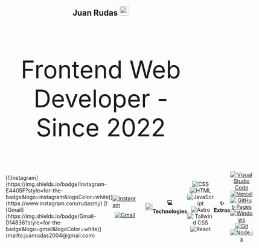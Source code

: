 <h2 align='center'>Juan Rudas <img src="https://www.fg-a.com/flags/animated-colombia-flag.gif" width="25"></h2>
<br/>
<p align='center' style="font-size:4rem;">Frontend Web Developer - Since 2022
</p>

<div style="display:flex; justify-content:space-around; align-items:center;">
  <div style="display:flex; flex-direction:column; align-items:center; gap:10px;">
  [![Instagram](https://img.shields.io/badge/Instagram-E4405F?style=for-the-badge&logo=instagram&logoColor=white)](https://www.instagram.com/rudasmj/)  
  [![Gmail](https://img.shields.io/badge/Gmail-D14836?style=for-the-badge&logo=gmail&logoColor=white)](mailto:juanrudas2004@gmail.com)

  </div>
  <div style="display: flex; align-items: center; justify-content: center; gap: 20px;">
  <div style="display: flex; flex-direction: column; align-items: center; gap: 10px;">
    <a href="https://www.instagram.com/rudasmj/">
      <img src="https://img.shields.io/badge/Instagram-E4405F?style=for-the-badge&logo=instagram&logoColor=white" alt="Instagram">
    </a>
    <a href="mailto:juanrudas2004@gmail.com">
      <img src="https://img.shields.io/badge/Gmail-D14836?style=for-the-badge&logo=gmail&logoColor=white" alt="Gmail">
    </a>
  </div>

  <div>
    <img height="100%" width="auto" src="https://github-readme-stats.vercel.app/api/top-langs/?username=notsnakesilent&layout=compact&hide_border=true&theme=material-palenight&bg_color=00000000&langs_count=6&hide=jupyter%20notebook,tex,css,php&exclude_repo=Pacman-AI">
  </div>
</div>

</p>


<h4 align="center">💻 Technologies</h4>

<p align="center">
<img alt="CSS" src="https://img.shields.io/badge/CSS-1572B6.svg?logo=css3&logoColor=white"></a>
<img alt="HTML" src="https://img.shields.io/badge/HTML-E34F26.svg?logo=html5&logoColor=white"></a>
<img alt="JavaScript" src="https://img.shields.io/badge/JavaScript-F7DF1E.svg?logo=javascript&logoColor=black"></a>
<img alt="Astro" src="https://img.shields.io/badge/Astro-FF5D01.svg?logo=astro&logoColor=white"></a>
<img alt="Tailwind CSS" src="https://img.shields.io/badge/Tailwind_CSS-38B2AC.svg?logo=tailwindcss&logoColor=white"></a>
<img alt="React" src="https://img.shields.io/badge/React-20232A.svg?logo=react&logoColor=61DAFB"></a>
</p>



<h4 align="center">✨ Extras</h4>

<p align="center">
<a href="#"><img alt="Visual Studio Code" src="https://img.shields.io/badge/Visual%20Studio%20Code-0078d7.svg?logo=visual-studio-code&logoColor=white"></a>
<a href="#"><img alt="Vercel" src="https://img.shields.io/badge/Vercel-000000.svg?logo=vercel&logoColor=white"></a>
<a href="#"><img alt="GitHub Pages" src="https://img.shields.io/badge/GitHub%20Pages-222222.svg?logo=githubpages&logoColor=white"></a>
<a href="#"><img alt="Windows" src="https://img.shields.io/badge/Windows-0078D6.svg?logo=windows&logoColor=white"></a>
<a href="#"><img alt="Git" src="https://img.shields.io/badge/Git-F05033.svg?logo=git&logoColor=white"></a>
<a href="#"><img alt="Node.js" src="https://img.shields.io/badge/Node.js-339933.svg?logo=nodedotjs&logoColor=white"></a>
</p>
<br/>

